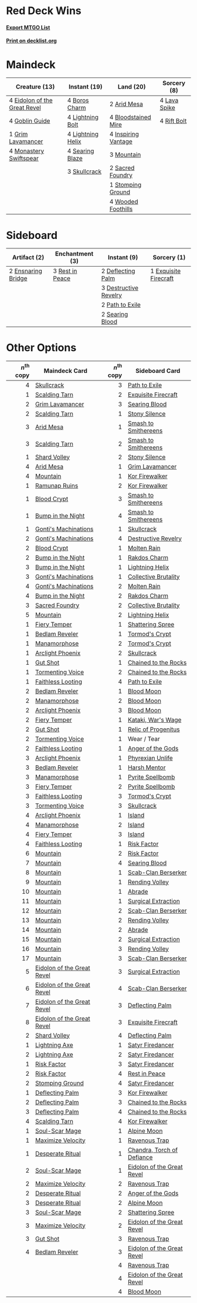 # Red Deck Wins

#### [Export MTGO List](../collection/Red%20Deck%20Wins/Red%20Deck%20Wins.txt)
#### [Print on decklist.org](http://decklist.org/?deckmain=2%09Arid%20Mesa%0A4%09Bloodstained%20Mire%0A4%09Boros%20Charm%0A4%09Eidolon%20of%20the%20Great%20Revel%0A4%09Goblin%20Guide%0A1%09Grim%20Lavamancer%0A4%09Inspiring%20Vantage%0A4%09Lava%20Spike%0A4%09Lightning%20Bolt%0A4%09Lightning%20Helix%0A4%09Monastery%20Swiftspear%0A3%09Mountain%0A4%09Rift%20Bolt%0A2%09Sacred%20Foundry%0A4%09Searing%20Blaze%0A3%09Skullcrack%0A1%09Stomping%20Ground%0A4%09Wooded%20Foothills&deckside=2%09Deflecting%20Palm%0A3%09Destructive%20Revelry%0A2%09Ensnaring%20Bridge%0A1%09Exquisite%20Firecraft%0A2%09Path%20to%20Exile%0A3%09Rest%20in%20Peace%0A2%09Searing%20Blood)
# Maindeck

|                                             Creature (13)                                             |                                        Instant (19)                                        |                                          Land (20)                                           |                                      Sorcery (8)                                      |
|-------------------------------------------------------------------------------------------------------|--------------------------------------------------------------------------------------------|----------------------------------------------------------------------------------------------|---------------------------------------------------------------------------------------|
|4 [Eidolon of the Great Revel](http://gatherer.wizards.com/Pages/Card/Details.aspx?multiverseid=442117)|4 [Boros Charm](http://gatherer.wizards.com/Pages/Card/Details.aspx?multiverseid=442188)    |2 [Arid Mesa](http://gatherer.wizards.com/Pages/Card/Details.aspx?multiverseid=426054)        |4 [Lava Spike](http://gatherer.wizards.com/Pages/Card/Details.aspx?multiverseid=370409)|
|4 [Goblin Guide](http://gatherer.wizards.com/Pages/Card/Details.aspx?multiverseid=425921)              |4 [Lightning Bolt](http://gatherer.wizards.com/Pages/Card/Details.aspx?multiverseid=234704) |4 [Bloodstained Mire](http://gatherer.wizards.com/Pages/Card/Details.aspx?multiverseid=405094)|4 [Rift Bolt](http://gatherer.wizards.com/Pages/Card/Details.aspx?multiverseid=370469) |
|1 [Grim Lavamancer](http://gatherer.wizards.com/Pages/Card/Details.aspx?multiverseid=234706)           |4 [Lightning Helix](http://gatherer.wizards.com/Pages/Card/Details.aspx?multiverseid=205361)|4 [Inspiring Vantage](http://gatherer.wizards.com/Pages/Card/Details.aspx?multiverseid=417819)|                                                                                       |
|4 [Monastery Swiftspear](http://gatherer.wizards.com/Pages/Card/Details.aspx?multiverseid=438706)      |4 [Searing Blaze](http://gatherer.wizards.com/Pages/Card/Details.aspx?multiverseid=270873)  |3 [Mountain](http://gatherer.wizards.com/Pages/Card/Details.aspx?multiverseid=439604)         |                                                                                       |
|                                                                                                       |3 [Skullcrack](http://gatherer.wizards.com/Pages/Card/Details.aspx?multiverseid=366238)     |2 [Sacred Foundry](http://gatherer.wizards.com/Pages/Card/Details.aspx?multiverseid=405106)   |                                                                                       |
|                                                                                                       |                                                                                            |1 [Stomping Ground](http://gatherer.wizards.com/Pages/Card/Details.aspx?multiverseid=405110)  |                                                                                       |
|                                                                                                       |                                                                                            |4 [Wooded Foothills](http://gatherer.wizards.com/Pages/Card/Details.aspx?multiverseid=405116) |                                                                                       |


# Sideboard

|                                        Artifact (2)                                         |                                     Enchantment (3)                                      |                                          Instant (9)                                           |                                          Sorcery (1)                                           |
|---------------------------------------------------------------------------------------------|------------------------------------------------------------------------------------------|------------------------------------------------------------------------------------------------|------------------------------------------------------------------------------------------------|
|2 [Ensnaring Bridge](http://gatherer.wizards.com/Pages/Card/Details.aspx?multiverseid=442213)|3 [Rest in Peace](http://gatherer.wizards.com/Pages/Card/Details.aspx?multiverseid=442021)|2 [Deflecting Palm](http://gatherer.wizards.com/Pages/Card/Details.aspx?multiverseid=386516)    |1 [Exquisite Firecraft](http://gatherer.wizards.com/Pages/Card/Details.aspx?multiverseid=398513)|
|                                                                                             |                                                                                          |3 [Destructive Revelry](http://gatherer.wizards.com/Pages/Card/Details.aspx?multiverseid=373351)|                                                                                                |
|                                                                                             |                                                                                          |2 [Path to Exile](http://gatherer.wizards.com/Pages/Card/Details.aspx?multiverseid=370408)      |                                                                                                |
|                                                                                             |                                                                                          |2 [Searing Blood](http://gatherer.wizards.com/Pages/Card/Details.aspx?multiverseid=378483)      |                                                                                                |


# Other Options

|*n*<sup>th</sup> copy|                                            Maindeck Card                                            |*n*<sup>th</sup> copy|                                           Sideboard Card                                            |
|--------------------:|-----------------------------------------------------------------------------------------------------|--------------------:|-----------------------------------------------------------------------------------------------------|
|                    4|[Skullcrack](http://gatherer.wizards.com/Pages/Card/Details.aspx?multiverseid=366238)                |                    3|[Path to Exile](http://gatherer.wizards.com/Pages/Card/Details.aspx?multiverseid=370408)             |
|                    1|[Scalding Tarn](http://gatherer.wizards.com/Pages/Card/Details.aspx?multiverseid=426069)             |                    2|[Exquisite Firecraft](http://gatherer.wizards.com/Pages/Card/Details.aspx?multiverseid=398513)       |
|                    2|[Grim Lavamancer](http://gatherer.wizards.com/Pages/Card/Details.aspx?multiverseid=234706)           |                    3|[Searing Blood](http://gatherer.wizards.com/Pages/Card/Details.aspx?multiverseid=378483)             |
|                    2|[Scalding Tarn](http://gatherer.wizards.com/Pages/Card/Details.aspx?multiverseid=426069)             |                    1|[Stony Silence](http://gatherer.wizards.com/Pages/Card/Details.aspx?multiverseid=425850)             |
|                    3|[Arid Mesa](http://gatherer.wizards.com/Pages/Card/Details.aspx?multiverseid=426054)                 |                    1|[Smash to Smithereens](http://gatherer.wizards.com/Pages/Card/Details.aspx?multiverseid=397795)      |
|                    3|[Scalding Tarn](http://gatherer.wizards.com/Pages/Card/Details.aspx?multiverseid=426069)             |                    2|[Smash to Smithereens](http://gatherer.wizards.com/Pages/Card/Details.aspx?multiverseid=397795)      |
|                    1|[Shard Volley](http://gatherer.wizards.com/Pages/Card/Details.aspx?multiverseid=152837)              |                    2|[Stony Silence](http://gatherer.wizards.com/Pages/Card/Details.aspx?multiverseid=425850)             |
|                    4|[Arid Mesa](http://gatherer.wizards.com/Pages/Card/Details.aspx?multiverseid=426054)                 |                    1|[Grim Lavamancer](http://gatherer.wizards.com/Pages/Card/Details.aspx?multiverseid=234706)           |
|                    4|[Mountain](http://gatherer.wizards.com/Pages/Card/Details.aspx?multiverseid=439604)                  |                    1|[Kor Firewalker](http://gatherer.wizards.com/Pages/Card/Details.aspx?multiverseid=442010)            |
|                    1|[Ramunap Ruins](http://gatherer.wizards.com/Pages/Card/Details.aspx?multiverseid=430870)             |                    2|[Kor Firewalker](http://gatherer.wizards.com/Pages/Card/Details.aspx?multiverseid=442010)            |
|                    1|[Blood Crypt](http://gatherer.wizards.com/Pages/Card/Details.aspx?multiverseid=405093)               |                    3|[Smash to Smithereens](http://gatherer.wizards.com/Pages/Card/Details.aspx?multiverseid=397795)      |
|                    1|[Bump in the Night](http://gatherer.wizards.com/Pages/Card/Details.aspx?multiverseid=368490)         |                    4|[Smash to Smithereens](http://gatherer.wizards.com/Pages/Card/Details.aspx?multiverseid=397795)      |
|                    1|[Gonti's Machinations](http://gatherer.wizards.com/Pages/Card/Details.aspx?multiverseid=423730)      |                    1|[Skullcrack](http://gatherer.wizards.com/Pages/Card/Details.aspx?multiverseid=366238)                |
|                    2|[Gonti's Machinations](http://gatherer.wizards.com/Pages/Card/Details.aspx?multiverseid=423730)      |                    4|[Destructive Revelry](http://gatherer.wizards.com/Pages/Card/Details.aspx?multiverseid=373351)       |
|                    2|[Blood Crypt](http://gatherer.wizards.com/Pages/Card/Details.aspx?multiverseid=405093)               |                    1|[Molten Rain](http://gatherer.wizards.com/Pages/Card/Details.aspx?multiverseid=425928)               |
|                    2|[Bump in the Night](http://gatherer.wizards.com/Pages/Card/Details.aspx?multiverseid=368490)         |                    1|[Rakdos Charm](http://gatherer.wizards.com/Pages/Card/Details.aspx?multiverseid=433122)              |
|                    3|[Bump in the Night](http://gatherer.wizards.com/Pages/Card/Details.aspx?multiverseid=368490)         |                    1|[Lightning Helix](http://gatherer.wizards.com/Pages/Card/Details.aspx?multiverseid=205361)           |
|                    3|[Gonti's Machinations](http://gatherer.wizards.com/Pages/Card/Details.aspx?multiverseid=423730)      |                    1|[Collective Brutality](http://gatherer.wizards.com/Pages/Card/Details.aspx?multiverseid=414380)      |
|                    4|[Gonti's Machinations](http://gatherer.wizards.com/Pages/Card/Details.aspx?multiverseid=423730)      |                    2|[Molten Rain](http://gatherer.wizards.com/Pages/Card/Details.aspx?multiverseid=425928)               |
|                    4|[Bump in the Night](http://gatherer.wizards.com/Pages/Card/Details.aspx?multiverseid=368490)         |                    2|[Rakdos Charm](http://gatherer.wizards.com/Pages/Card/Details.aspx?multiverseid=433122)              |
|                    3|[Sacred Foundry](http://gatherer.wizards.com/Pages/Card/Details.aspx?multiverseid=405106)            |                    2|[Collective Brutality](http://gatherer.wizards.com/Pages/Card/Details.aspx?multiverseid=414380)      |
|                    5|[Mountain](http://gatherer.wizards.com/Pages/Card/Details.aspx?multiverseid=439604)                  |                    2|[Lightning Helix](http://gatherer.wizards.com/Pages/Card/Details.aspx?multiverseid=205361)           |
|                    1|[Fiery Temper](http://gatherer.wizards.com/Pages/Card/Details.aspx?multiverseid=108880)              |                    1|[Shattering Spree](http://gatherer.wizards.com/Pages/Card/Details.aspx?multiverseid=97233)           |
|                    1|[Bedlam Reveler](http://gatherer.wizards.com/Pages/Card/Details.aspx?multiverseid=414415)            |                    1|[Tormod's Crypt](http://gatherer.wizards.com/Pages/Card/Details.aspx?multiverseid=389723)            |
|                    1|[Manamorphose](http://gatherer.wizards.com/Pages/Card/Details.aspx?multiverseid=370568)              |                    2|[Tormod's Crypt](http://gatherer.wizards.com/Pages/Card/Details.aspx?multiverseid=389723)            |
|                    1|[Arclight Phoenix](http://gatherer.wizards.com/Pages/Card/Details.aspx?multiverseid=452841)          |                    2|[Skullcrack](http://gatherer.wizards.com/Pages/Card/Details.aspx?multiverseid=366238)                |
|                    1|[Gut Shot](http://gatherer.wizards.com/Pages/Card/Details.aspx?multiverseid=397673)                  |                    1|[Chained to the Rocks](http://gatherer.wizards.com/Pages/Card/Details.aspx?multiverseid=373521)      |
|                    1|[Tormenting Voice](http://gatherer.wizards.com/Pages/Card/Details.aspx?multiverseid=438716)          |                    2|[Chained to the Rocks](http://gatherer.wizards.com/Pages/Card/Details.aspx?multiverseid=373521)      |
|                    1|[Faithless Looting](http://gatherer.wizards.com/Pages/Card/Details.aspx?multiverseid=413670)         |                    4|[Path to Exile](http://gatherer.wizards.com/Pages/Card/Details.aspx?multiverseid=370408)             |
|                    2|[Bedlam Reveler](http://gatherer.wizards.com/Pages/Card/Details.aspx?multiverseid=414415)            |                    1|[Blood Moon](http://gatherer.wizards.com/Pages/Card/Details.aspx?multiverseid=370419)                |
|                    2|[Manamorphose](http://gatherer.wizards.com/Pages/Card/Details.aspx?multiverseid=370568)              |                    2|[Blood Moon](http://gatherer.wizards.com/Pages/Card/Details.aspx?multiverseid=370419)                |
|                    2|[Arclight Phoenix](http://gatherer.wizards.com/Pages/Card/Details.aspx?multiverseid=452841)          |                    3|[Blood Moon](http://gatherer.wizards.com/Pages/Card/Details.aspx?multiverseid=370419)                |
|                    2|[Fiery Temper](http://gatherer.wizards.com/Pages/Card/Details.aspx?multiverseid=108880)              |                    1|[Kataki, War's Wage](http://gatherer.wizards.com/Pages/Card/Details.aspx?multiverseid=370414)        |
|                    2|[Gut Shot](http://gatherer.wizards.com/Pages/Card/Details.aspx?multiverseid=397673)                  |                    1|[Relic of Progenitus](http://gatherer.wizards.com/Pages/Card/Details.aspx?multiverseid=205326)       |
|                    2|[Tormenting Voice](http://gatherer.wizards.com/Pages/Card/Details.aspx?multiverseid=438716)          |                    1|Wear / Tear                                                                                          |
|                    2|[Faithless Looting](http://gatherer.wizards.com/Pages/Card/Details.aspx?multiverseid=413670)         |                    1|[Anger of the Gods](http://gatherer.wizards.com/Pages/Card/Details.aspx?multiverseid=438682)         |
|                    3|[Arclight Phoenix](http://gatherer.wizards.com/Pages/Card/Details.aspx?multiverseid=452841)          |                    1|[Phyrexian Unlife](http://gatherer.wizards.com/Pages/Card/Details.aspx?multiverseid=218058)          |
|                    3|[Bedlam Reveler](http://gatherer.wizards.com/Pages/Card/Details.aspx?multiverseid=414415)            |                    1|[Harsh Mentor](http://gatherer.wizards.com/Pages/Card/Details.aspx?multiverseid=426837)              |
|                    3|[Manamorphose](http://gatherer.wizards.com/Pages/Card/Details.aspx?multiverseid=370568)              |                    1|[Pyrite Spellbomb](http://gatherer.wizards.com/Pages/Card/Details.aspx?multiverseid=370512)          |
|                    3|[Fiery Temper](http://gatherer.wizards.com/Pages/Card/Details.aspx?multiverseid=108880)              |                    2|[Pyrite Spellbomb](http://gatherer.wizards.com/Pages/Card/Details.aspx?multiverseid=370512)          |
|                    3|[Faithless Looting](http://gatherer.wizards.com/Pages/Card/Details.aspx?multiverseid=413670)         |                    3|[Tormod's Crypt](http://gatherer.wizards.com/Pages/Card/Details.aspx?multiverseid=389723)            |
|                    3|[Tormenting Voice](http://gatherer.wizards.com/Pages/Card/Details.aspx?multiverseid=438716)          |                    3|[Skullcrack](http://gatherer.wizards.com/Pages/Card/Details.aspx?multiverseid=366238)                |
|                    4|[Arclight Phoenix](http://gatherer.wizards.com/Pages/Card/Details.aspx?multiverseid=452841)          |                    1|[Island](http://gatherer.wizards.com/Pages/Card/Details.aspx?multiverseid=439602)                    |
|                    4|[Manamorphose](http://gatherer.wizards.com/Pages/Card/Details.aspx?multiverseid=370568)              |                    2|[Island](http://gatherer.wizards.com/Pages/Card/Details.aspx?multiverseid=439602)                    |
|                    4|[Fiery Temper](http://gatherer.wizards.com/Pages/Card/Details.aspx?multiverseid=108880)              |                    3|[Island](http://gatherer.wizards.com/Pages/Card/Details.aspx?multiverseid=439602)                    |
|                    4|[Faithless Looting](http://gatherer.wizards.com/Pages/Card/Details.aspx?multiverseid=413670)         |                    1|[Risk Factor](http://gatherer.wizards.com/Pages/Card/Details.aspx?multiverseid=452863)               |
|                    6|[Mountain](http://gatherer.wizards.com/Pages/Card/Details.aspx?multiverseid=439604)                  |                    2|[Risk Factor](http://gatherer.wizards.com/Pages/Card/Details.aspx?multiverseid=452863)               |
|                    7|[Mountain](http://gatherer.wizards.com/Pages/Card/Details.aspx?multiverseid=439604)                  |                    4|[Searing Blood](http://gatherer.wizards.com/Pages/Card/Details.aspx?multiverseid=378483)             |
|                    8|[Mountain](http://gatherer.wizards.com/Pages/Card/Details.aspx?multiverseid=439604)                  |                    1|[Scab-Clan Berserker](http://gatherer.wizards.com/Pages/Card/Details.aspx?multiverseid=398461)       |
|                    9|[Mountain](http://gatherer.wizards.com/Pages/Card/Details.aspx?multiverseid=439604)                  |                    1|[Rending Volley](http://gatherer.wizards.com/Pages/Card/Details.aspx?multiverseid=394663)            |
|                   10|[Mountain](http://gatherer.wizards.com/Pages/Card/Details.aspx?multiverseid=439604)                  |                    1|[Abrade](http://gatherer.wizards.com/Pages/Card/Details.aspx?multiverseid=430772)                    |
|                   11|[Mountain](http://gatherer.wizards.com/Pages/Card/Details.aspx?multiverseid=439604)                  |                    1|[Surgical Extraction](http://gatherer.wizards.com/Pages/Card/Details.aspx?multiverseid=397706)       |
|                   12|[Mountain](http://gatherer.wizards.com/Pages/Card/Details.aspx?multiverseid=439604)                  |                    2|[Scab-Clan Berserker](http://gatherer.wizards.com/Pages/Card/Details.aspx?multiverseid=398461)       |
|                   13|[Mountain](http://gatherer.wizards.com/Pages/Card/Details.aspx?multiverseid=439604)                  |                    2|[Rending Volley](http://gatherer.wizards.com/Pages/Card/Details.aspx?multiverseid=394663)            |
|                   14|[Mountain](http://gatherer.wizards.com/Pages/Card/Details.aspx?multiverseid=439604)                  |                    2|[Abrade](http://gatherer.wizards.com/Pages/Card/Details.aspx?multiverseid=430772)                    |
|                   15|[Mountain](http://gatherer.wizards.com/Pages/Card/Details.aspx?multiverseid=439604)                  |                    2|[Surgical Extraction](http://gatherer.wizards.com/Pages/Card/Details.aspx?multiverseid=397706)       |
|                   16|[Mountain](http://gatherer.wizards.com/Pages/Card/Details.aspx?multiverseid=439604)                  |                    3|[Rending Volley](http://gatherer.wizards.com/Pages/Card/Details.aspx?multiverseid=394663)            |
|                   17|[Mountain](http://gatherer.wizards.com/Pages/Card/Details.aspx?multiverseid=439604)                  |                    3|[Scab-Clan Berserker](http://gatherer.wizards.com/Pages/Card/Details.aspx?multiverseid=398461)       |
|                    5|[Eidolon of the Great Revel](http://gatherer.wizards.com/Pages/Card/Details.aspx?multiverseid=442117)|                    3|[Surgical Extraction](http://gatherer.wizards.com/Pages/Card/Details.aspx?multiverseid=397706)       |
|                    6|[Eidolon of the Great Revel](http://gatherer.wizards.com/Pages/Card/Details.aspx?multiverseid=442117)|                    4|[Scab-Clan Berserker](http://gatherer.wizards.com/Pages/Card/Details.aspx?multiverseid=398461)       |
|                    7|[Eidolon of the Great Revel](http://gatherer.wizards.com/Pages/Card/Details.aspx?multiverseid=442117)|                    3|[Deflecting Palm](http://gatherer.wizards.com/Pages/Card/Details.aspx?multiverseid=386516)           |
|                    8|[Eidolon of the Great Revel](http://gatherer.wizards.com/Pages/Card/Details.aspx?multiverseid=442117)|                    3|[Exquisite Firecraft](http://gatherer.wizards.com/Pages/Card/Details.aspx?multiverseid=398513)       |
|                    2|[Shard Volley](http://gatherer.wizards.com/Pages/Card/Details.aspx?multiverseid=152837)              |                    4|[Deflecting Palm](http://gatherer.wizards.com/Pages/Card/Details.aspx?multiverseid=386516)           |
|                    1|[Lightning Axe](http://gatherer.wizards.com/Pages/Card/Details.aspx?multiverseid=113567)             |                    1|[Satyr Firedancer](http://gatherer.wizards.com/Pages/Card/Details.aspx?multiverseid=378480)          |
|                    2|[Lightning Axe](http://gatherer.wizards.com/Pages/Card/Details.aspx?multiverseid=113567)             |                    2|[Satyr Firedancer](http://gatherer.wizards.com/Pages/Card/Details.aspx?multiverseid=378480)          |
|                    1|[Risk Factor](http://gatherer.wizards.com/Pages/Card/Details.aspx?multiverseid=452863)               |                    3|[Satyr Firedancer](http://gatherer.wizards.com/Pages/Card/Details.aspx?multiverseid=378480)          |
|                    2|[Risk Factor](http://gatherer.wizards.com/Pages/Card/Details.aspx?multiverseid=452863)               |                    4|[Rest in Peace](http://gatherer.wizards.com/Pages/Card/Details.aspx?multiverseid=442021)             |
|                    2|[Stomping Ground](http://gatherer.wizards.com/Pages/Card/Details.aspx?multiverseid=405110)           |                    4|[Satyr Firedancer](http://gatherer.wizards.com/Pages/Card/Details.aspx?multiverseid=378480)          |
|                    1|[Deflecting Palm](http://gatherer.wizards.com/Pages/Card/Details.aspx?multiverseid=386516)           |                    3|[Kor Firewalker](http://gatherer.wizards.com/Pages/Card/Details.aspx?multiverseid=442010)            |
|                    2|[Deflecting Palm](http://gatherer.wizards.com/Pages/Card/Details.aspx?multiverseid=386516)           |                    3|[Chained to the Rocks](http://gatherer.wizards.com/Pages/Card/Details.aspx?multiverseid=373521)      |
|                    3|[Deflecting Palm](http://gatherer.wizards.com/Pages/Card/Details.aspx?multiverseid=386516)           |                    4|[Chained to the Rocks](http://gatherer.wizards.com/Pages/Card/Details.aspx?multiverseid=373521)      |
|                    4|[Scalding Tarn](http://gatherer.wizards.com/Pages/Card/Details.aspx?multiverseid=426069)             |                    4|[Kor Firewalker](http://gatherer.wizards.com/Pages/Card/Details.aspx?multiverseid=442010)            |
|                    1|[Soul-Scar Mage](http://gatherer.wizards.com/Pages/Card/Details.aspx?multiverseid=426850)            |                    1|[Alpine Moon](http://gatherer.wizards.com/Pages/Card/Details.aspx?multiverseid=447264)               |
|                    1|[Maximize Velocity](http://gatherer.wizards.com/Pages/Card/Details.aspx?multiverseid=452861)         |                    1|[Ravenous Trap](http://gatherer.wizards.com/Pages/Card/Details.aspx?multiverseid=197537)             |
|                    1|[Desperate Ritual](http://gatherer.wizards.com/Pages/Card/Details.aspx?multiverseid=370546)          |                    1|[Chandra, Torch of Defiance](http://gatherer.wizards.com/Pages/Card/Details.aspx?multiverseid=417683)|
|                    2|[Soul-Scar Mage](http://gatherer.wizards.com/Pages/Card/Details.aspx?multiverseid=426850)            |                    1|[Eidolon of the Great Revel](http://gatherer.wizards.com/Pages/Card/Details.aspx?multiverseid=442117)|
|                    2|[Maximize Velocity](http://gatherer.wizards.com/Pages/Card/Details.aspx?multiverseid=452861)         |                    2|[Ravenous Trap](http://gatherer.wizards.com/Pages/Card/Details.aspx?multiverseid=197537)             |
|                    2|[Desperate Ritual](http://gatherer.wizards.com/Pages/Card/Details.aspx?multiverseid=370546)          |                    2|[Anger of the Gods](http://gatherer.wizards.com/Pages/Card/Details.aspx?multiverseid=438682)         |
|                    3|[Desperate Ritual](http://gatherer.wizards.com/Pages/Card/Details.aspx?multiverseid=370546)          |                    2|[Alpine Moon](http://gatherer.wizards.com/Pages/Card/Details.aspx?multiverseid=447264)               |
|                    3|[Soul-Scar Mage](http://gatherer.wizards.com/Pages/Card/Details.aspx?multiverseid=426850)            |                    2|[Shattering Spree](http://gatherer.wizards.com/Pages/Card/Details.aspx?multiverseid=97233)           |
|                    3|[Maximize Velocity](http://gatherer.wizards.com/Pages/Card/Details.aspx?multiverseid=452861)         |                    2|[Eidolon of the Great Revel](http://gatherer.wizards.com/Pages/Card/Details.aspx?multiverseid=442117)|
|                    3|[Gut Shot](http://gatherer.wizards.com/Pages/Card/Details.aspx?multiverseid=397673)                  |                    3|[Ravenous Trap](http://gatherer.wizards.com/Pages/Card/Details.aspx?multiverseid=197537)             |
|                    4|[Bedlam Reveler](http://gatherer.wizards.com/Pages/Card/Details.aspx?multiverseid=414415)            |                    3|[Eidolon of the Great Revel](http://gatherer.wizards.com/Pages/Card/Details.aspx?multiverseid=442117)|
|                     |                                                                                                     |                    4|[Ravenous Trap](http://gatherer.wizards.com/Pages/Card/Details.aspx?multiverseid=197537)             |
|                     |                                                                                                     |                    4|[Eidolon of the Great Revel](http://gatherer.wizards.com/Pages/Card/Details.aspx?multiverseid=442117)|
|                     |                                                                                                     |                    4|[Blood Moon](http://gatherer.wizards.com/Pages/Card/Details.aspx?multiverseid=370419)                |

